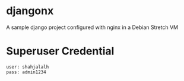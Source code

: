 # djangonx
A sample django project configured with nginx in a Debian Stretch VM

# Superuser Credential

```
user: shahjalalh
pass: admin1234
```